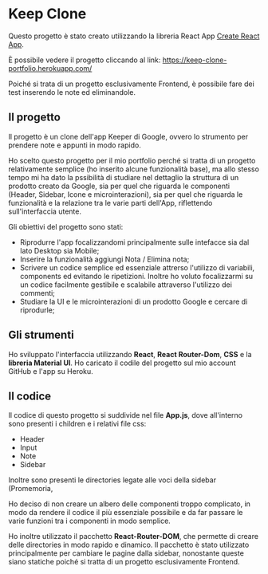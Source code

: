 # Keep Clone

Questo progetto è stato creato utilizzando la libreria React App [Create React App](https://github.com/facebook/create-react-app).

È possibile vedere il progetto cliccando al link: https://keep-clone-portfolio.herokuapp.com/

Poiché si trata di un progetto esclusivamente Frontend, è possibile fare dei test inserendo le note ed eliminandole.

## Il progetto

Il progetto è un clone dell'app Keeper di Google, ovvero lo strumento per prendere note e appunti in modo rapido.

Ho scelto questo progetto per il mio portfolio perché si tratta di un progetto relativamente semplice (ho inserito alcune funzionalità base), ma allo stesso tempo mi ha dato la pssibilità di studiare nel dettaglio la struttura di un prodotto creato da Google, sia per quel che riguarda le componenti (Header, Sidebar, Icone e microinterazioni), sia per quel che riguarda le funzionalità e la relazione tra le varie parti dell'App, riflettendo sull'interfaccia utente.

Gli obiettivi del progetto sono stati:

- Riprodurre l'app focalizzandomi principalmente sulle intefacce sia dal lato Desktop sia Mobile;
- Inserire la funzionalità aggiungi Nota / Elimina nota;
- Scrivere un codice semplice ed essenziale attrerso l'utilizzo di variabili, components ed evitando le ripetizioni. Inoltre ho voluto focalizzarmi su un codice facilmente gestibile e scalabile attraverso l'utilizzo dei commenti;
- Studiare la UI e le microinterazioni di un prodotto Google e cercare di riprodurle;

## Gli strumenti

Ho sviluppato l'interfaccia utilizzando **React**, **React Router-Dom**, **CSS** e la **libreria Material UI**. Ho caricato il codile del progetto sul mio account GitHub e l'app su Heroku.

## Il codice

Il codice di questo progetto si suddivide nel file **App.js**, dove all'interno sono presenti i children e i relativi file css:

- Header
- Input
- Note
- Sidebar

Inoltre sono presenti le directories legate alle voci della sidebar (Promemoria, 

Ho deciso di non creare un albero delle componenti troppo complicato, in modo da rendere il codice il più essenziale possibile e da far passare le varie funzioni tra i componenti in modo semplice.

Ho inoltre utilizzato il pacchetto **React-Router-DOM**, che permette di creare delle directories in modo rapido e dinamico. Il pacchetto è stato utilizzato principalmente per cambiare le pagine dalla sidebar, nonostante queste siano statiche poiché si tratta di un progetto esclusivamente Frontend.



